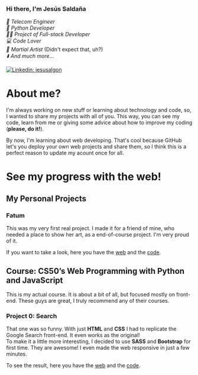 ### Hi there, I'm Jesús Saldaña
*📡 Telecom Engineer*</br>
*🐍 Python Developer*</br>
*🧑‍💻 Project of Full-stack Developer*</br>
*💻 Code Lover*</br>
*🥋 Martial Artist* (Didn't expect that, uh?)</br>
*⬇️ And much more...*

[![Linkedin: jesusalgon](https://img.shields.io/badge/-jesusalgon-blue?style=flat-square&logo=Linkedin&logoColor=white&link=https://www.linkedin.com/in/jesusalgon/)](https://www.linkedin.com/in/jesusalgon/)
</div>

# About me? 
I'm always working on new stuff or learning about technology and code, so, I wanted to share my projects with all of you. This way, you can see my code, learn from me or giving some advice about how to improve my coding (**please, do it!**).

By now, I'm learning about web developing. That's cool because GitHub let's you deploy your own web projects and share them, so I think this is a perfect reason to update my acount once for all.

# See my progress with the web!
## My Personal Projects
### Fatum
This was my very first real project. I made it for a friend of mine, who needed a place to show her art, as a end-of-course project. I'm very proud of it.

If you want to take a look, here you have the [web](https://jesusalgon.github.io/fatum) and the [code](https://github.com/jesusalgon/fatum).

## Course: CS50’s Web Programming with Python and JavaScript
This is my actual course. It is about a bit of all, but focused mostly on front-end. These guys are great, I truly recommend any of their courses.
### Project 0: Search
That one was so funny. With just **HTML** and **CSS** I had to replicate the Google Search front-end. It even works as the original! </br>
To make it a little more interesting, I decided to use **SASS** and **Bootstrap** for first time. They are awesome! I even made the web responsive in just a few minutes.

To see the result, here you have the [web](https://jesusalgon.github.io/CS50-Search) and the [code](https://github.com/jesusalgon/CS50-Search).

